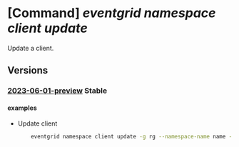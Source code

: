# [Command] _eventgrid namespace client update_

Update a client.

## Versions

### [2023-06-01-preview](/Resources/mgmt-plane/L3N1YnNjcmlwdGlvbnMve30vcmVzb3VyY2Vncm91cHMve30vcHJvdmlkZXJzL21pY3Jvc29mdC5ldmVudGdyaWQvbmFtZXNwYWNlcy97fS9jbGllbnRzL3t9/2023-06-01-preview.xml) **Stable**

<!-- mgmt-plane /subscriptions/{}/resourcegroups/{}/providers/microsoft.eventgrid/namespaces/{}/clients/{} 2023-06-01-preview -->

#### examples

- Update client
    ```bash
        eventgrid namespace client update -g rg --namespace-name name -n client-name --description test
    ```
